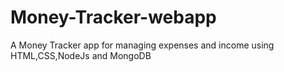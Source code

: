 # Money-Tracker-webapp
A Money Tracker app for managing expenses and income using HTML,CSS,NodeJs and MongoDB
